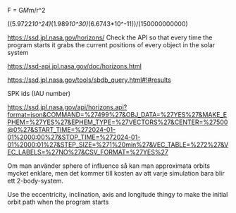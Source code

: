 F = G*M*m/r^2

((5.9722*10^24)*(1.989*10^30)*(6.6743*10^-11))/(150000000000)


https://ssd.jpl.nasa.gov/horizons/ 
Check the API so that every time the program starts it grabs the current positions of every object in the solar system

https://ssd-api.jpl.nasa.gov/doc/horizons.html

https://ssd.jpl.nasa.gov/tools/sbdb_query.html#!#results 


SPK ids (IAU number)

https://ssd.jpl.nasa.gov/api/horizons.api?format=json&COMMAND=%27499%27&OBJ_DATA=%27YES%27&MAKE_EPHEM=%27YES%27&EPHEM_TYPE=%27VECTORS%27&CENTER=%27500@0%27&START_TIME=%272024-01-01%2000:00%27&STOP_TIME=%272024-01-01%2000:01%27&STEP_SIZE=%271%20min%27&VEC_TABLE=%272%27&VEC_LABELS=%27NO%27&CSV_FORMAT=%27YES%27

Om man använder sphere of influence så kan man approximata orbits
mycket enklare, men det kommer till kosten av att varje simulation
bara blir ett 2-body-system. 

Use the eccentricity, inclination, axis and longitude thingy to make
the initial orbit path when the program starts